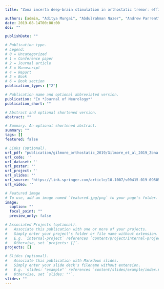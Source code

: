 ```yaml
---
title: "Zona incerta deep-brain stimulation in orthostatic tremor: efficacy and mechanism of improvement"

authors: [admin, "Aditya Murgai", "Abdulrahman Nazer", "Andrew Parrent", "Mandar Jog"]
date: 2019-08-14T00:00:00
doi: ""

publishDate: ""

# Publication type.
# Legend:
# 0 = Uncategorized
# 1 = Conference paper
# 2 = Journal article
# 3 = Manuscript
# 4 = Report
# 5 = Book
# 6 = Book section
publication_types: ["2"]

# Publication name and optional abbreviated version.
publication: "In *Journal of Neurology*"
publication_short: ""

# Abstract and optional shortened version.
abstract: ""

# Summary. An optional shortened abstract.
summary: ""
tags: []
featured: false

# Links (optional).
url_pdf: "publication/gilmore_orthostatic_2019/Gilmore_et_al_2019_Zona incerta deep-brain stimulation in orthostatic tremor.pdf"
url_code: ''
url_dataset: ''
url_poster: ''
url_project: ''
url_slides: ''
url_source: 'https://link.springer.com/article/10.1007/s00415-019-09505-8?wt_mc=Internal.Event.1.SEM.ArticleAuthorOnlineFirst&utm_source=ArticleAuthorOnlineFirst&utm_medium=email&utm_content=AA_en_06082018&ArticleAuthorOnlineFirst_20190817'
url_video: ''

# Featured image
# To use, add an image named `featured.jpg/png` to your page's folder. 
image:
  caption: ""
  focal_point: ""
  preview_only: false

# Associated Projects (optional).
#   Associate this publication with one or more of your projects.
#   Simply enter your project's folder or file name without extension.
#   E.g. `internal-project` references `content/project/internal-project/index.md`.
#   Otherwise, set `projects: []`.
projects: []

# Slides (optional).
#   Associate this publication with Markdown slides.
#   Simply enter your slide deck's filename without extension.
#   E.g. `slides: "example"` references `content/slides/example/index.md`.
#   Otherwise, set `slides: ""`.
slides: ""
---
```


